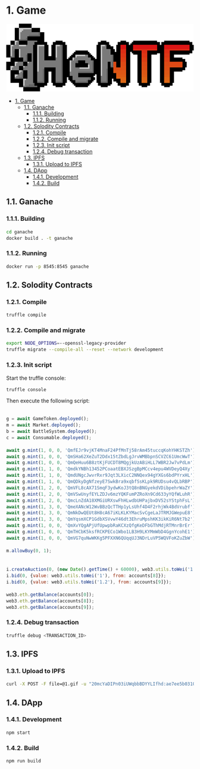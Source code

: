 # 1. Game

![logo](imgs/logo.png)

- [1. Game](#1-game)
  - [1.1. Ganache](#11-ganache)
    - [1.1.1. Building](#111-building)
    - [1.1.2. Running](#112-running)
  - [1.2. Solodity Contracts](#12-solodity-contracts)
    - [1.2.1. Compile](#121-compile)
    - [1.2.2. Compile and migrate](#122-compile-and-migrate)
    - [1.2.3. Init script](#123-init-script)
    - [1.2.4. Debug transaction](#124-debug-transaction)
  - [1.3. IPFS](#13-ipfs)
    - [1.3.1. Upload to IPFS](#131-upload-to-ipfs)
  - [1.4. DApp](#14-dapp)
    - [1.4.1. Development](#141-development)
    - [1.4.2. Build](#142-build)


## 1.1. Ganache

### 1.1.1. Building

```sh
cd ganache
docker build . -t ganache
```

### 1.1.2. Running

```sh
docker run -p 8545:8545 ganache
```

## 1.2. Solodity Contracts


### 1.2.1. Compile

```sh
truffle compile
```

### 1.2.2. Compile and migrate

```sh
export NODE_OPTIONS=--openssl-legacy-provider
truffle migrate --compile-all --reset --network development
```

### 1.2.3. Init script

Start the truffle console:


```sh
truffle console
```

Then execute the following script:

```js

g = await GameToken.deployed();
m = await Market.deployed();
b = await BattleSystem.deployed();
c = await Consumable.deployed();

await g.mint(1, 0, 0, 'QmfEJr9vjKT4MnaF24PfMnTj58rAm45tuccqKohYHKSTZh');
await g.mint(1, 0, 0, 'QmSHa62XeZuT2Ddx15tZbdLgJrvWMBbpnSCVZC61UmcWwT');
await g.mint(1, 0, 0, 'QmQeHuu6B8ztKjFUCDT8MQgjkUzABiHLL7WBR2Jw7vPdLm');
await g.mint(1, 1, 0, 'QmdkYNBh13452PCoaatEBXJSzgBpMCcv4epu4WVDeyQ4Xy');
await g.mint(1, 1, 0, 'QmdUNgcJwvrRxr9Jqt3LXicC2NNQex94gYXGs6bdPYrxHL');
await g.mint(1, 1, 0, 'QmQDkyDgNfzeyE7SwkBra9xqbfSsKLpk9RUDsu4vQLbRBP');
await g.mint(1, 2, 0, 'QmVFL8cAX71SmqF3ydwKoJ3tQ8nBNGyekdVDibpehrWaZY');
await g.mint(1, 2, 0, 'QmVSwUnyfEYLZDJv6mzYQKFumPZRoXn9Cd633yYQfWLuhR');
await g.mint(1, 2, 0, 'QmcLnZdA18XMGiURXswFhHLwdbUHPajbxDV52sYStphFsL');
await g.mint(1, 3, 0, 'QmeXANcW12WvBBzQcTTHp1yLsUhf4D4F2rhjWk4BdVrubf');
await g.mint(1, 3, 0, 'QmNkDwQEUt8H8cA67iKLKLKYMacSvCgeLaJTRMJGWepuE8');
await g.mint(1, 3, 0, 'QmYqsmXCP1GdbXSVvwY46dt3EhruMpshKK3ikKiR6Nt7b2');
await g.mint(1, 0, 0, 'QmXvYQgAPjUfUpwpbRaKCXzQfgKeDFbGThMdjRTMnrBrEr');
await g.mint(1, 0, 0, 'QmTHCbK5ksfRCKPECo1Wbo1LB3H9LKYMmWbD4GgnYcohE1');
await g.mint(1, 0, 0, 'QmVG7quNwWKKg5PFXXN6QUqqUJ3NDrLuVP5WQVFoKZuZbW');

m.allowBuy(0, 1);


i.createAuction(0, (new Date().getTime() + 60000), web3.utils.toWei('1'));
i.bid(0, {value: web3.utils.toWei('1'), from: accounts[8]});
i.bid(0, {value: web3.utils.toWei('1.2'), from: accounts[9]});

web3.eth.getBalance(accounts[0]);
web3.eth.getBalance(accounts[8]);
web3.eth.getBalance(accounts[9]);

```

### 1.2.4. Debug transaction

```sh
truffle debug <TRANSACTION_ID>
```

## 1.3. IPFS


### 1.3.1. Upload to IPFS

```sh
curl -X POST -F file=@1.gif -u "20mcYaDIPn03iUWqbbBDYYLIfhd:ae7ee5b03105365a81cef92a54be9156" "https://ipfs.infura.io:5001/api/v0/add"

```

## 1.4. DApp

### 1.4.1. Development

```sh
npm start
```

### 1.4.2. Build

```sh
npm run build
```
